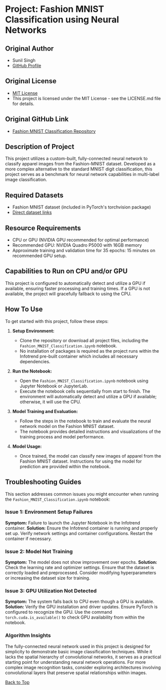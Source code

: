 # Project: Fashion MNIST Classification using Neural Networks

## Original Author
- Sunil Singh
- [GitHub Profile](https://github.com/sssingh)

## Original License
- [MIT License](https://choosealicense.com/licenses/mit/)
- This project is licensed under the MIT License - see the LICENSE.md file for details.

## Original GitHub Link
- [Fashion MNIST Classification Repository](https://github.com/sssingh/fashion-mnist-classification)

## Description of Project
This project utilizes a custom-built, fully-connected neural network to classify apparel images from the Fashion-MNIST dataset. Developed as a more complex alternative to the standard MNIST digit classification, this project serves as a benchmark for neural network capabilities in multi-label image classification.

## Required Datasets
- Fashion MNIST dataset (included in PyTorch's torchvision package)
- [Direct dataset links](https://www.tensorflow.org/tutorials/keras/classification)

## Resource Requirements
- CPU or GPU (NVIDIA GPU recommended for optimal performance)
- Recommended GPU: NVIDIA Quadro P5000 with 16GB memory
- Approximate training and validation time for 35 epochs: 15 minutes on recommended GPU setup.

## Capabilities to Run on CPU and/or GPU
This project is configured to automatically detect and utilize a GPU if available, ensuring faster processing and training times. If a GPU is not available, the project will gracefully fallback to using the CPU.

## How To Use
To get started with this project, follow these steps:

1. **Setup Environment:**
   - Clone the repository or download all project files, including the `Fashion_MNIST_Classification.ipynb` notebook.
   - No installation of packages is required as the project runs within the Infotrend pre-built container which includes all necessary dependencies.

2. **Run the Notebook:**
   - Open the `Fashion_MNIST_Classification.ipynb` notebook using Jupyter Notebook or JupyterLab.
   - Execute the notebook cells sequentially from start to finish. The environment will automatically detect and utilize a GPU if available; otherwise, it will use the CPU.

3. **Model Training and Evaluation:**
   - Follow the steps in the notebook to train and evaluate the neural network model on the Fashion MNIST dataset.
   - The notebook provides detailed instructions and visualizations of the training process and model performance.

4. **Model Usage:**
   - Once trained, the model can classify new images of apparel from the Fashion MNIST dataset. Instructions for using the model for prediction are provided within the notebook.

## Troubleshooting Guides
This section addresses common issues you might encounter when running the `Fashion_MNIST_Classification.ipynb` notebook:

### Issue 1: Environment Setup Failures
**Symptom:** Failure to launch the Jupyter Notebook in the Infotrend container.
**Solution:** Ensure the Infotrend container is running and properly set up. Verify network settings and container configurations. Restart the container if necessary.

### Issue 2: Model Not Training
**Symptom:** The model does not show improvement over epochs.
**Solution:** Check the learning rate and optimizer settings. Ensure that the dataset is correctly loaded and preprocessed. Consider modifying hyperparameters or increasing the dataset size for training.

### Issue 3: GPU Utilization Not Detected
**Symptom:** The system falls back to CPU even though a GPU is available.
**Solution:** Verify the GPU installation and driver updates. Ensure PyTorch is configured to recognize the GPU. Use the command `torch.cuda.is_available()` to check GPU availability from within the notebook.

### Algorithm Insights
The fully-connected neural network used in this project is designed for simplicity to demonstrate basic image classification techniques. While it lacks the spatial hierarchy of convolutional networks, it serves as a practical starting point for understanding neural network operations. For more complex image recognition tasks, consider exploring architectures involving convolutional layers that preserve spatial relationships within images.

[Back to Top](#project-fashion-mnist-classification-using-neural-networks)
